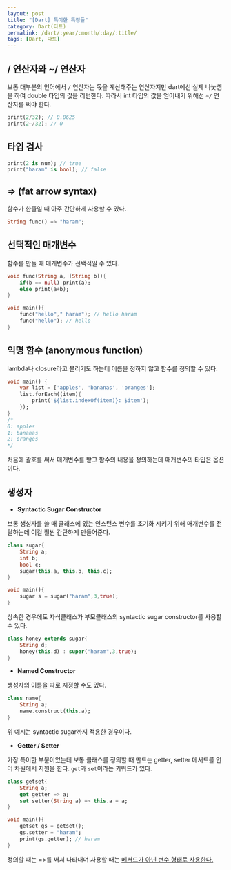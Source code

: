 ```yaml
---
layout: post
title: "[Dart] 특이한 특징들"
category: Dart(다트)
permalink: /dart/:year/:month/:day/:title/
tags: [Dart, 다트]
---
```


## / 연산자와 ~/ 연산자

보통 대부분의 언어에서 `/` 연산자는 몫을 계산해주는 연산자지만 dart에선 실제 나눗셈을 하여 double 타입의 값을 리턴한다. 따라서 int 타입의 값을 얻어내기 위해선 `~/` 연산자를 써야 한다.

```dart
print(2/32); // 0.0625
print(2~/32); // 0
```

## 타입 검사

```dart
print(2 is num); // true
print("haram" is bool); // false
```

## => (fat arrow syntax)

함수가 한줄일 때 아주 간단하게 사용할 수 있다.

```dart
String func() => "haram";
```

## 선택적인 매개변수

함수를 만들 때 매개변수가 선택적일 수 있다.

```dart
void func(String a, [String b]){
    if(b == null) print(a);
    else print(a+b);
}

void main(){
    func("hello"," haram"); // hello haram
    func("hello"); // hello
}
```

## 익명 함수 (anonymous function)

lambda나 closure라고 불리기도 하는데 이름을 정하지 않고 함수를 정의할 수 있다.

```dart
void main() {
    var list = ['apples', 'bananas', 'oranges'];
    list.forEach((item){
        print('${list.indexOf(item)}: $item');
    });
}
/*
0: apples
1: bananas
2: oranges
*/
```

처음에 괄호를 써서 매개변수를 받고 함수의 내용을 정의하는데 매개변수의 타입은 옵션이다.

## 생성자

* **Syntactic Sugar Constructor**

보통 생성자를 쓸 때 클래스에 있는 인스턴스 변수를 초기화 시키기 위해 매개변수를 전달하는데 이걸 훨씬 간단하게 만들어준다.

```dart
class sugar{
    String a;
    int b;
    bool c;
    sugar(this.a, this.b, this.c);
}

void main(){
    sugar s = sugar("haram",3,true);
}
```

상속한 경우에도 자식클래스가 부모클래스의 syntactic sugar constructor를 사용할 수 있다.

```dart
class honey extends sugar{
    String d;
    honey(this.d) : super("haram",3,true);
}
```

* **Named Constructor**

생성자의 이름을 따로 지정할 수도 있다.

```dart
class name{
    String a;
    name.construct(this.a);
}
```

위 예시는 syntactic sugar까지 적용한 경우이다.

* **Getter / Setter**

가장 특이한 부분이었는데 보통 클래스를 정의할 때 만드는 getter, setter 메서드를 언어 차원에서 지원을 한다. `get`과 `set`이라는 키워드가 있다.

```dart
class getset{
    String a;
    get getter => a;
    set setter(String a) => this.a = a;
}

void main(){
    getset gs = getset();
    gs.setter = "haram";
    print(gs.getter); // haram
}
```

정의할 때는 =>를 써서 나타내며 사용할 때는 <u>메서드가 아닌 변수 형태로 사용한다.</u>
